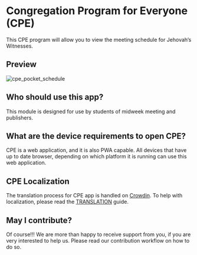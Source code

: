 # Congregation Program for Everyone (CPE)

This CPE program will allow you to view the meeting schedule for Jehovah’s Witnesses.

## Preview

![cpe_pocket_schedule](https://user-images.githubusercontent.com/26148770/216679713-80017e00-284a-4409-9b9e-dfee101473ce.png)

## Who should use this app?

This module is designed for use by students of midweek meeting and publishers.

## What are the device requirements to open CPE?

CPE is a web application, and it is also PWA capable. All devices that have up to date browser, depending on which platform it is running can use this web application.

## CPE Localization

The translation process for CPE app is handled on [Crowdin](https://crowdin.com/project/cpe-pocket). To help with localization, please read the [TRANSLATION](./TRANSLATION.md) guide.

## May I contribute?

Of course!!! We are more than happy to receive support from you, if you are very interested to help us. Please read our contribution workflow on how to do so.
